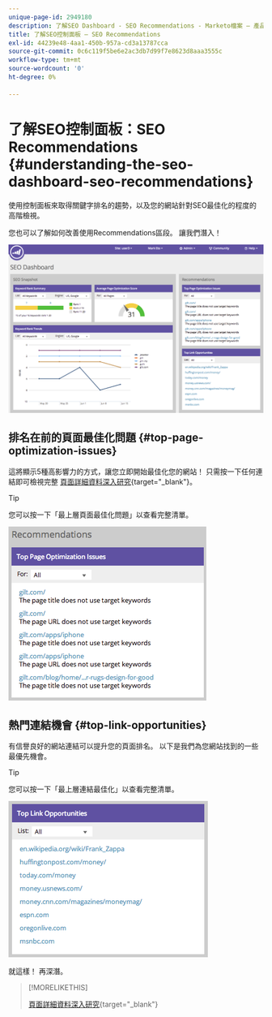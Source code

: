 ```yaml
---
unique-page-id: 2949180
description: 了解SEO Dashboard - SEO Recommendations - Marketo檔案 — 產品檔案
title: 了解SEO控制面板 — SEO Recommendations
exl-id: 44239e48-4aa1-450b-957a-cd3a13787cca
source-git-commit: 0c6c119f5be6e2ac3db7d99f7e8623d8aaa3555c
workflow-type: tm+mt
source-wordcount: '0'
ht-degree: 0%

---
```


# 了解SEO控制面板：SEO Recommendations {#understanding-the-seo-dashboard-seo-recommendations}

使用控制面板來取得關鍵字排名的趨勢，以及您的網站針對SEO最佳化的程度的高階檢視。

您也可以了解如何改善使用Recommendations區段。 讓我們潛入！

![](assets/image2014-9-17-21-3a39-3a57.png)

## 排名在前的頁面最佳化問題 {#top-page-optimization-issues}

這將顯示5種高影響力的方式，讓您立即開始最佳化您的網站！ 只需按一下任何連結即可檢視完整 [頁面詳細資料深入研究](/help/marketo/product-docs/additional-apps/seo/pages/seo-using-the-page-detail-drill-down.md){target=&quot;_blank&quot;}。

>[!TIP]
>
>您可以按一下「最上層頁面最佳化問題」以查看完整清單。

![](assets/image2014-9-17-21-3a40-3a52.png)

## 熱門連結機會 {#top-link-opportunities}

有信譽良好的網站連結可以提升您的頁面排名。 以下是我們為您網站找到的一些最優先機會。

>[!TIP]
>
>您可以按一下「最上層連結最佳化」以查看完整清單。

![](assets/image2014-9-17-21-3a41-3a17.png)

就這樣！ 再深潛。

>[!MORELIKETHIS]
>
>[頁面詳細資料深入研究](/help/marketo/product-docs/additional-apps/seo/pages/seo-using-the-page-detail-drill-down.md){target=&quot;_blank&quot;}
